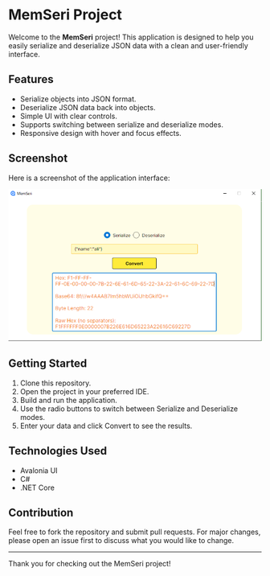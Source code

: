 # MemSeri Project

Welcome to the **MemSeri** project! This application is designed to help you easily serialize and deserialize JSON data with a clean and user-friendly interface.

## Features

- Serialize objects into JSON format.
- Deserialize JSON data back into objects.
- Simple UI with clear controls.
- Supports switching between serialize and deserialize modes.
- Responsive design with hover and focus effects.

## Screenshot

Here is a screenshot of the application interface:

![My Image](Images/memSeri.PNG)

## Getting Started

1. Clone this repository.
2. Open the project in your preferred IDE.
3. Build and run the application.
4. Use the radio buttons to switch between Serialize and Deserialize modes.
5. Enter your data and click Convert to see the results.

## Technologies Used

- Avalonia UI
- C#
- .NET Core

## Contribution

Feel free to fork the repository and submit pull requests. For major changes, please open an issue first to discuss what you would like to change.

---

Thank you for checking out the MemSeri project!
